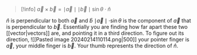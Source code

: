 > [!info] $\vec{a}\times \vec{b}=\mid \vec{a}\mid\mid \vec{b}\mid \sin \theta\cdot \hat{n}$

$\hat{n}$ is perpendicular to both $\vec{a}$ and $\hat{b}$
$\mid \vec{a}\mid\cdot \sin \theta$ is the component of $\vec{a}$ that is perpendicular to $\vec{b}$. Essentially you are finding how far apart these two [[vector|vectors]] are, and pointing it in a third direction.
To figure out its direction, ![[Pasted image 20240214110114.png|500]]
your pointer finger is $\vec{a}$, your middle finger is $\vec{b}$. Your thumb represents the direction of $\hat{n}$.
